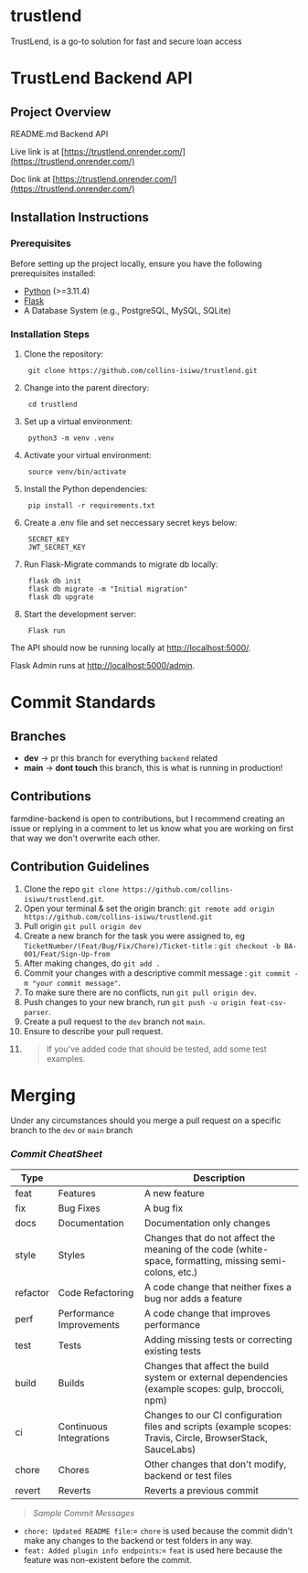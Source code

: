 # trustlend
TrustLend, is a go-to solution for fast and secure loan access

# TrustLend Backend API

## Project Overview

README.md Backend API

Live link is at [https://trustlend.onrender.com/](https://trustlend.onrender.com/)

Doc link at [https://trustlend.onrender.com/](https://trustlend.onrender.com/)


## Installation Instructions

### Prerequisites

Before setting up the project locally, ensure you have the following prerequisites installed:

- [Python](https://www.python.org/downloads/) (>=3.11.4)
- [Flask](https://flask.palletsprojects.com/)
- A Database System (e.g., PostgreSQL, MySQL, SQLite) 

### Installation Steps

1. Clone the repository:

        git clone https://github.com/collins-isiwu/trustlend.git


2. Change into the parent directory:

        cd trustlend


3. Set up a virtual environment:

        python3 -m venv .venv


4. Activate your virtual environment:

        source venv/bin/activate


5. Install the Python dependencies:

        pip install -r requirements.txt


6. Create a .env file and set neccessary secret keys below: 

        SECRET_KEY 
        JWT_SECRET_KEY

7. Run Flask-Migrate commands to migrate db locally:

        flask db init
        flask db migrate -m "Initial migration"
        flask db upgrate

7. Start the development server: 

        Flask run
 

The API should now be running locally at [http://localhost:5000/](http://localhost:5000/).

Flask Admin runs at [http://localhost:5000/admin](http://localhost:5000/admin).

# Commit Standards

## Branches

- **dev** -> pr this branch for everything `backend` related
- **main** -> **dont touch** this branch, this is what is running in production!

## Contributions

farmdine-backend is open to contributions, but I recommend creating an issue or replying in a comment to let us know what you are working on first that way we don't overwrite each other.

## Contribution Guidelines

1. Clone the repo `git clone https://github.com/collins-isiwu/trustlend.git`.
2. Open your terminal & set the origin branch: `git remote add origin https://github.com/collins-isiwu/trustlend.git`
3. Pull origin `git pull origin dev`
4. Create a new branch for the task you were assigned to, eg `TicketNumber/(Feat/Bug/Fix/Chore)/Ticket-title` : `git checkout -b BA-001/Feat/Sign-Up-from`
5. After making changes, do `git add .`
6. Commit your changes with a descriptive commit message : `git commit -m "your commit message"`.
7. To make sure there are no conflicts, run `git pull origin dev`.
8. Push changes to your new branch, run `git push -u origin feat-csv-parser`.
9. Create a pull request to the `dev` branch not `main`.
10. Ensure to describe your pull request.
11. > If you've added code that should be tested, add some test examples.


# Merging
Under any circumstances should you merge a pull request on a specific branch to the `dev` or `main` branch

### _Commit CheatSheet_

| Type     |                          | Description                                                                                                 |
| -------- | ------------------------ | ----------------------------------------------------------------------------------------------------------- |
| feat     | Features                 | A new feature                                                                                               |
| fix      | Bug Fixes                | A bug fix                                                                                                   |
| docs     | Documentation            | Documentation only changes                                                                                  |
| style    | Styles                   | Changes that do not affect the meaning of the code (white-space, formatting, missing semi-colons, etc.)      |
| refactor | Code Refactoring         | A code change that neither fixes a bug nor adds a feature                                                   |
| perf     | Performance Improvements | A code change that improves performance                                                                     |
| test     | Tests                    | Adding missing tests or correcting existing tests                                                           |
| build    | Builds                   | Changes that affect the build system or external dependencies (example scopes: gulp, broccoli, npm)         |
| ci       | Continuous Integrations  | Changes to our CI configuration files and scripts (example scopes: Travis, Circle, BrowserStack, SauceLabs) |
| chore    | Chores                   | Other changes that don't modify, backend or test files                                                    |
| revert   | Reverts                  | Reverts a previous commit                                                                                   |

> _Sample Commit Messages_

- `chore: Updated README file`:= `chore` is used because the commit didn't make any changes to the backend or test folders in any way.
- `feat: Added plugin info endpoints`:= `feat` is used here because the feature was non-existent before the commit.


